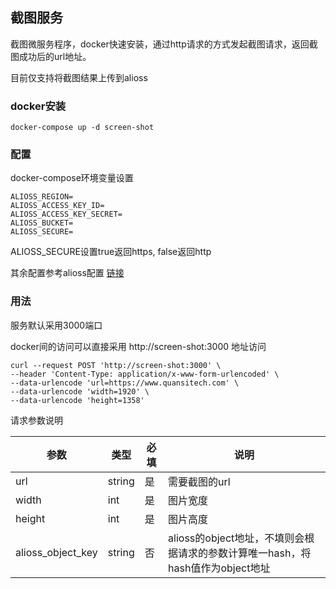 ## 截图服务

截图微服务程序，docker快速安装，通过http请求的方式发起截图请求，返回截图成功后的url地址。

目前仅支持将截图结果上传到alioss



### docker安装

```docker
docker-compose up -d screen-shot
```



### 配置

docker-compose环境变量设置

```shell
ALIOSS_REGION=
ALIOSS_ACCESS_KEY_ID=
ALIOSS_ACCESS_KEY_SECRET=
ALIOSS_BUCKET=
ALIOSS_SECURE=
```

ALIOSS_SECURE设置true返回https, false返回http

其余配置参考alioss配置 [链接](https://github.com/ali-sdk/ali-oss#node-usage)





### 用法

服务默认采用3000端口

docker间的访问可以直接采用 http://screen-shot:3000 地址访问

```shell
curl --request POST 'http://screen-shot:3000' \
--header 'Content-Type: application/x-www-form-urlencoded' \
--data-urlencode 'url=https://www.quansitech.com' \
--data-urlencode 'width=1920' \
--data-urlencode 'height=1358'
```

请求参数说明

| 参数                | 类型     | 必填  | 说明                                                   |
| ----------------- | ------ | --- | ---------------------------------------------------- |
| url               | string | 是   | 需要截图的url                                             |
| width             | int    | 是   | 图片宽度                                                 |
| height            | int    | 是   | 图片高度                                                 |
| alioss_object_key | string | 否   | alioss的object地址，不填则会根据请求的参数计算唯一hash，将hash值作为object地址 |


